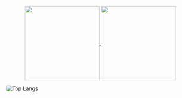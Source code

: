 <p align="center">
   <a href="https://github.com/fekenzofugi">
   <img align="center" height="200px" src="https://github-readme-stats.vercel.app/api?username=fekenzofugi&show_icons=true&theme=dark&line_height=25&include_all_commits=true"/>
   </a>

   <a href="https://github.com/fekenzofugi">
      <img align="center" height="200px" src="https://github-readme-streak-stats.herokuapp.com/?user=fekenzofugi&theme=dark&line_height=33"/>
   </a>

   ![Top Langs](https://github-readme-stats.vercel.app/api/top-langs/?username=anuraghazra&layout=compact&theme=dark)   
      
</p>

   




